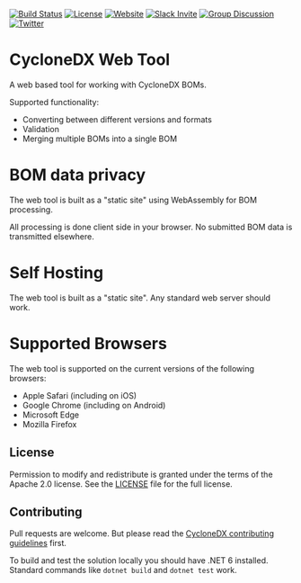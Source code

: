 [![Build Status](https://github.com/CycloneDX/cyclonedx-web-tool/workflows/.NET%20Core%20CI/badge.svg)](https://github.com/CycloneDX/cyclonedx-cli/actions?workflow=.NET+Core+CI)
[![License](https://img.shields.io/badge/license-Apache%202.0-brightgreen.svg)](LICENSE)
[![Website](https://img.shields.io/badge/https://-cyclonedx.org-blue.svg)](https://cyclonedx.org/)
[![Slack Invite](https://img.shields.io/badge/Slack-Join-blue?logo=slack&labelColor=393939)](https://cyclonedx.org/slack/invite)
[![Group Discussion](https://img.shields.io/badge/discussion-groups.io-blue.svg)](https://groups.io/g/CycloneDX)
[![Twitter](https://img.shields.io/twitter/url/http/shields.io.svg?style=social&label=Follow)](https://twitter.com/CycloneDX_Spec)

# CycloneDX Web Tool

A web based tool for working with CycloneDX BOMs.

Supported functionality:

- Converting between different versions and formats
- Validation
- Merging multiple BOMs into a single BOM

# BOM data privacy

The web tool is built as a "static site" using WebAssembly for BOM processing.

All processing is done client side in your browser. No submitted BOM data is transmitted elsewhere.

# Self Hosting

The web tool is built as a "static site". Any standard web server should work.

# Supported Browsers

The web tool is supported on the current versions of the following browsers:

- Apple Safari (including on iOS)
- Google Chrome (including on Android)
- Microsoft Edge
- Mozilla Firefox

## License

Permission to modify and redistribute is granted under the terms of the Apache 2.0 license. See the [LICENSE] file for the full license.

[License]: https://github.com/CycloneDX/cyclonedx-web-tool/blob/main/LICENSE

## Contributing

Pull requests are welcome. But please read the
[CycloneDX contributing guidelines](https://github.com/CycloneDX/.github/blob/master/CONTRIBUTING.md) first.

To build and test the solution locally you should have .NET 6
installed. Standard commands like `dotnet build` and `dotnet test` work.
